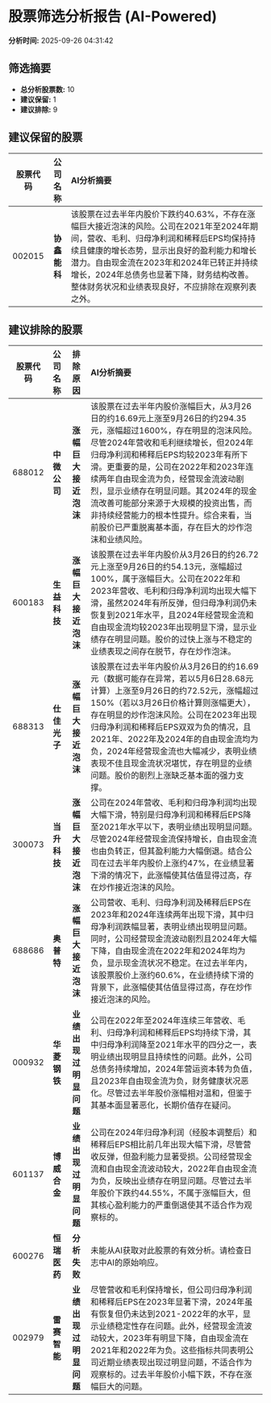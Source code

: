# 股票筛选分析报告 (AI-Powered)

**分析时间:** 2025-09-26 04:31:42

## 筛选摘要

- **总分析股票数:** 10
- **建议保留:** 1
- **建议排除:** 9

## 建议保留的股票

| 股票代码 | 公司名称 | AI分析摘要 |
|:---:|:---:|:---|
| 002015 | **协鑫能科** | 该股票在过去半年内股价下跌约40.63%，不存在涨幅巨大接近泡沫的风险。公司在2021年至2024年期间，营收、毛利、归母净利润和稀释后EPS均保持持续且健康的增长态势，显示出良好的盈利能力和增长潜力。自由现金流在2023年和2024年已转正并持续增长，2024年总债务也显著下降，财务结构改善。整体财务状况和业绩表现良好，不应排除在观察列表之外。 |

## 建议排除的股票

| 股票代码 | 公司名称 | 排除原因 | AI分析摘要 |
|:---:|:---:|:---:|:---|
| 688012 | **中微公司** | **涨幅巨大接近泡沫** | 该股票在过去半年内股价涨幅巨大，从3月26日的约16.69元上涨至9月26日的约294.35元，涨幅超过1600%，存在明显的泡沫风险。尽管2024年营收和毛利继续增长，但2024年归母净利润和稀释后EPS均较2023年有所下滑。更重要的是，公司在2022年和2023年连续两年自由现金流为负，经营现金流波动剧烈，显示业绩存在明显问题。其2024年的现金流改善可能部分来源于大规模的投资出售，而非持续经营能力的根本性提升。综合来看，当前股价已严重脱离基本面，存在巨大的炒作泡沫和业绩风险。 |
| 600183 | **生益科技** | **涨幅巨大接近泡沫** | 该股票在过去半年内股价从3月26日的约26.72元上涨至9月26日的约54.13元，涨幅超过100%，属于涨幅巨大。公司在2022年和2023年营收、毛利和归母净利润均出现大幅下滑，虽然2024年有所反弹，但归母净利润仍未恢复到2021年水平，且2024年经营现金流和自由现金流均较2023年出现明显下滑，显示业绩存在明显问题。股价的过快上涨与不稳定的业绩表现之间存在脱节，存在炒作泡沫。 |
| 688313 | **仕佳光子** | **涨幅巨大接近泡沫** | 该股票在过去半年内股价从3月26日的约16.69元（数据可能存在异常，若以5月6日28.68元计算）上涨至9月26日的约72.52元，涨幅超过150%（若以3月26日价格计算则涨幅更大），存在明显的炒作泡沫风险。公司在2023年出现归母净利润和稀释后EPS双双为负的情况，且2021年、2022年及2024年的自由现金流均为负，2024年经营现金流也大幅减少，表明业绩表现不佳且现金流状况堪忧，存在明显的业绩问题。股价的剧烈上涨缺乏基本面的强力支撑。 |
| 300073 | **当升科技** | **涨幅巨大接近泡沫** | 公司在2024年营收、毛利和归母净利润均出现大幅下滑，特别是归母净利润和稀释后EPS降至2021年水平以下，表明业绩出现明显问题。尽管2024年经营现金流保持增长，自由现金流也由负转正，但其盈利能力大幅倒退。结合公司在过去半年内股价上涨约47%，在业绩显著下滑的情况下，此涨幅使其估值显得过高，存在炒作接近泡沫的风险。 |
| 688686 | **奥普特** | **涨幅巨大接近泡沫** | 公司营收、毛利、归母净利润及稀释后EPS在2023年和2024年连续两年出现下滑，其中归母净利润跌幅显著，表明业绩出现明显问题。同时，公司经营现金流波动剧烈且2024年大幅下降，自由现金流在2022年和2024年均为负，显示现金流状况不稳定。在过去半年内，该股票股价上涨约60.6%，在业绩持续下滑的背景下，此涨幅使其估值显得过高，存在炒作接近泡沫的风险。 |
| 000932 | **华菱钢铁** | **业绩出现过明显问题** | 公司在2022年至2024年连续三年营收、毛利、归母净利润和稀释后EPS均持续下滑，其中归母净利润降至2021年水平的四分之一，表明业绩出现明显且持续性的问题。此外，公司总债务持续增加，2024年营运资本转为负值，且2023年自由现金流为负，财务健康状况恶化。尽管过去半年股价涨幅相对温和，但鉴于其基本面显著恶化，长期价值存在疑问。 |
| 601137 | **博威合金** | **业绩出现过明显问题** | 公司在2024年归母净利润（经股本调整后）和稀释后EPS相比前几年出现大幅下滑，尽管营收反弹，但盈利能力显著受损。公司经营现金流和自由现金流波动较大，2022年自由现金流为负，反映出业绩存在明显问题。尽管过去半年股价下跌约44.55%，不属于涨幅巨大，但其核心盈利能力的严重倒退使其不适合作为观察标的。 |
| 600276 | **恒瑞医药** | **分析失败** | 未能从AI获取对此股票的有效分析。请检查日志中AI的原始响应。 |
| 002979 | **雷赛智能** | **业绩出现过明显问题** | 尽管营收和毛利保持增长，但公司归母净利润和稀释后EPS在2023年显著下滑，2024年虽有恢复但仍未达到2021-2022年的水平，显示业绩稳定性存在问题。此外，经营现金流波动较大，2023年有明显下降，自由现金流在2021年和2022年为负。这些指标共同表明公司近期业绩表现出现过明显问题，不适合作为观察标的。过去半年股价小幅下跌，不存在涨幅巨大的问题。 |
